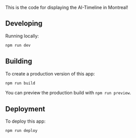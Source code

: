 This is the code for displaying the AI-Timeline in Montreal!
## Developing

Running locally:

```bash
npm run dev
```

## Building

To create a production version of this app:

```bash
npm run build
```

You can preview the production build with `npm run preview`.

## Deployment

To deploy this app:

```bash
npm run deploy
```
